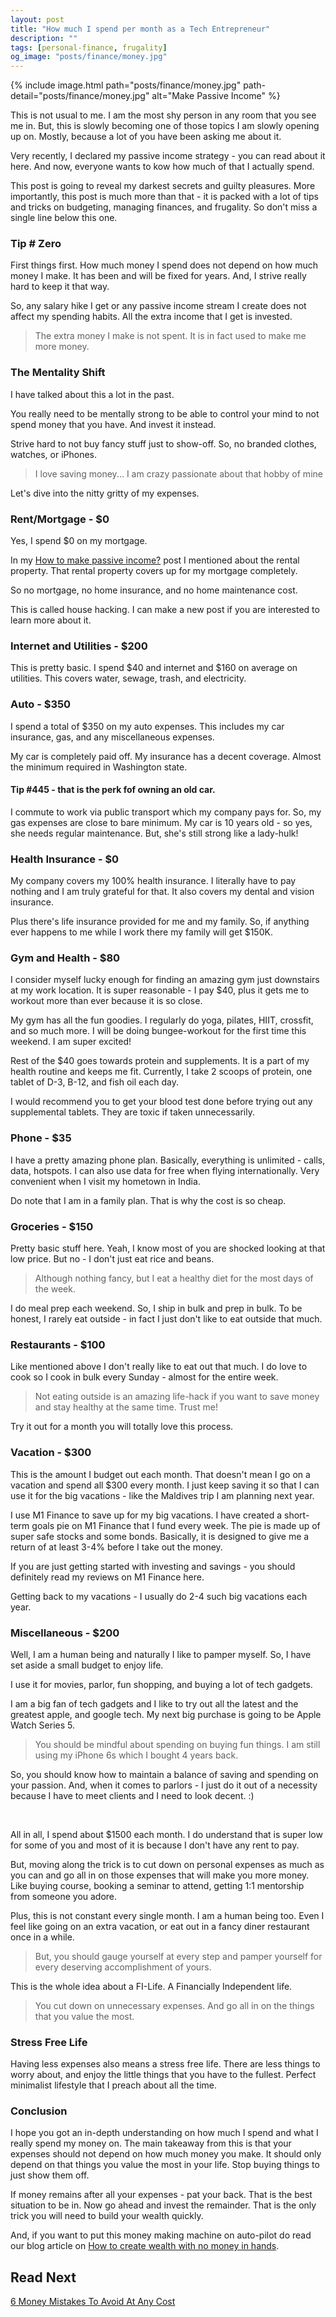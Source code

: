 ```yaml
---
layout: post
title: "How much I spend per month as a Tech Entrepreneur"
description: ""
tags: [personal-finance, frugality]
og_image: "posts/finance/money.jpg"
---
```


{% include image.html path="posts/finance/money.jpg" path-detail="posts/finance/money.jpg" alt="Make Passive Income" %}

This is not usual to me. I am the most shy person in any room that you see me in. But, this is slowly becoming one of those topics I am slowly opening up on. Mostly, because a lot of you have been asking me about it.

<!-- <internal link here> -->
Very recently, I declared my passive income strategy - you can read about it here.  And now, everyone wants to kow how much of that I actually spend.

This post is going to reveal my darkest secrets and guilty pleasures. More importantly, this post is much more than that - it is packed with a lot of tips and tricks on budgeting, managing finances, and frugality. So don't miss a single line below this one.

### Tip # Zero

First things first. How much money I spend does not depend on how much money I make. It has been and will be fixed for years. And, I strive really hard to keep it that way.

So, any salary hike I get or any passive income stream I create does not affect my spending habits. All the extra income that I get is invested. 

> The extra money I make is not spent. It is in fact used to make me more money.

### The Mentality Shift

I have talked about this a lot in the past. 

You really need to be mentally strong to be able to control your mind to not spend money that you have. And invest it instead.

Strive hard to not buy fancy stuff just to show-off. So, no branded clothes, watches, or iPhones. 

> I love saving money... I am crazy passionate about that hobby of mine 

Let's dive into the nitty gritty of my expenses.

### Rent/Mortgage - $0

Yes, I spend $0 on my mortgage.

In my [How to make passive income?](http://ngninja.com/posts/how-to-make-passive-income) post I mentioned about the rental property. That rental property covers up for my mortgage completely.

So no mortgage, no home insurance, and no home maintenance cost.

<!-- external link -->
This is called house hacking. I can make a new post if you are interested to learn more about it.

### Internet and Utilities - $200

This is pretty basic. I spend $40 and internet and $160 on average on utilities. This covers water, sewage, trash, and electricity.

### Auto - $350

I spend a total of $350 on my auto expenses. This includes my car insurance, gas, and any miscellaneous expenses.

My car is completely paid off. My insurance has a decent coverage. Almost the minimum required in Washington state.

#### Tip #445 - that is the perk fof owning an old car.

I commute to work via public transport which my company pays for. So, my gas expenses are close to bare minimum. My car is 10 years old - so yes, she needs regular maintenance. But, she's still strong like a lady-hulk!

### Health Insurance - $0

My company covers my 100% health insurance. I literally have to pay nothing and I am truly grateful for that. It also covers my dental and vision insurance.

Plus there's life insurance provided for me and my family. So, if anything ever happens to me while I work there my family will get $150K.

### Gym and Health - $80

I consider myself lucky enough for finding an amazing gym just downstairs at my work location. It is super reasonable - I pay $40, plus it gets me to workout more than ever because it is so close. 

My gym has all the fun goodies. I regularly do yoga, pilates, HIIT, crossfit, and so much more. I will be doing bungee-workout for the first time this weekend. I am super excited!

Rest of the $40 goes towards protein and supplements. It is a part of my health routine and keeps me fit. Currently, I take 2 scoops of protein, one tablet of D-3, B-12, and fish oil each day.

I would recommend you to get your blood test done before trying out any supplemental tablets. They are toxic if taken unnecessarily.

### Phone - $35

I have a pretty amazing phone plan. Basically, everything is unlimited - calls, data, hotspots. I can also use data for free when flying internationally. Very convenient when I visit my hometown in India.

Do note that I am in a family plan. That is why the cost is so cheap.

### Groceries - $150

Pretty basic stuff here. Yeah, I know most of you are shocked looking at that low price. But no - I don't just eat rice and beans.

> Although nothing fancy, but I eat a healthy diet for the most days of the week.

I do meal prep each weekend. So, I ship in bulk and prep in bulk. To be honest, I rarely eat outside - in fact I just don't like to eat outside that much.

### Restaurants - $100

Like mentioned above I don't really like to eat out that much. I do love to cook so I cook in bulk every Sunday - almost for the entire week.

> Not eating outside is an amazing life-hack if you want to save money and stay healthy at the same time. Trust me!

Try it out for a month you will totally love this process.

### Vacation - $300

This is the amount I budget out each month. That doesn't mean I go on a vacation and spend all $300 every month. I just keep saving it so that I can use it for the big vacations - like the Maldives trip I am planning next year.
<!-- trip advisor link -->

I use M1 Finance to save up for my big vacations. I have created a short-term goals pie on M1 Finance that I fund every week. The pie is made up of super safe stocks and some bonds. Basically, it is designed to give me a return of at least 3-4% before I take out the money.

<!-- internal link here -->
If you are just getting started with investing and savings - you should definitely read my reviews on M1 Finance here.

Getting back to my vacations - I usually do 2-4 such big vacations each year.

### Miscellaneous - $200

Well, I am a human being and naturally I like to pamper myself. So, I have set aside a small budget to enjoy life.

I use it for movies, parlor, fun shopping, and buying a lot of tech gadgets.

I am a big fan of tech gadgets and I like to try out all the latest and the greatest apple, and google tech. My next big purchase is going to be Apple Watch Series 5. 
<!-- external link here -->

> You should be mindful about spending on buying fun things. I am still using my iPhone 6s which I bought 4 years back.

So, you should know how to maintain a balance of saving and spending on your passion. And, when it comes to parlors - I just do it out of a necessity because I have to meet clients and I need to look decent. :)
<!-- smiley -->

<br>

All in all, I spend about $1500 each month. I do understand that is super low for some of you and most of it is because I don't have any rent to pay.

But, moving along the trick is to cut down on personal expenses as much as you can and go all in on those expenses that will make you more money. Like buying course, booking a seminar to attend, getting 1:1 mentorship from someone you adore.

Plus, this is not constant every single month. I am a human being too. Even I feel like going on an extra vacation, or eat out in a fancy diner restaurant once in a while. 

> But, you should gauge yourself at every step and pamper yourself for every deserving accomplishment of yours.

This is the whole idea about a FI-Life. A Financially Independent life.

> You cut down on unnecessary expenses. And go all in on the things that you value the most.

### Stress Free Life

Having less expenses also means a stress free life. There are less things to worry about, and enjoy the little things that you have to the fullest. Perfect minimalist lifestyle that I preach about all the time.

### Conclusion

I hope you got an in-depth understanding on how much I spend and what I really spend my money on. The main takeaway from this is that your expenses should not depend on how much money you make. It should only depend on that things you value the most in your life. Stop buying things to just show them off.

If money remains after all your expenses - pat your back. That is the best situation to be in. Now go ahead and invest the remainder. That is the only trick you will need to build your wealth quickly.

And, if you want to put this money making machine on auto-pilot do read our blog article on [How to create wealth with no money in hands](http://ngninja.com/posts/build-wealth-with-no-money).


## Read Next

[6 Money Mistakes To Avoid At Any Cost](http://ngninja.com/posts/money-mistakes-to-avoid)